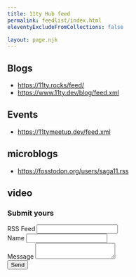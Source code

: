 ```yaml
---
title: 11ty Hub feed
permalink: feedlist/index.html
eleventyExcludeFromCollections: false

layout: page.njk
---
```


## Blogs
- https://11ty.rocks/feed/
- https://www.11ty.dev/blog/feed.xml

## Events
- https://11tymeetup.dev/feed.xml

## microblogs
- https://fosstodon.org/users/saga11.rss

## video

### Submit yours

<form name="contact" method="POST" data-netlify="true">
<input type="hidden" name="form-name" value="feed">

<div>
	<label>RSS Feed</label>
	<input name="feed" id="feed" required/>
</div>

<div>
	<label>Name</label>
	<input name="name" id="name"/>
</div>


<div>
	<label>Message</label>
	<textarea name="message" id="message"></textarea>
</div>

<button aria-label="Submit">
	Send
</button>

<div class="hidden" hidden>
	<label for="supersecret">secret</label>
	<input name="bot-field" id="supersecret" />
</div>

</form>
